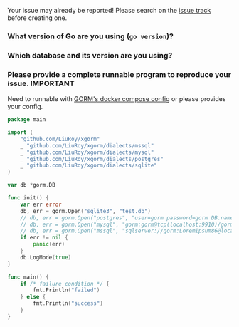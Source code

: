 Your issue may already be reported! Please search on the [issue track](https://github.com/LiuRoy/gorm/issues) before creating one.

### What version of Go are you using (`go version`)?


### Which database and its version are you using?


### Please provide a complete runnable program to reproduce your issue. **IMPORTANT**

Need to runnable with [GORM's docker compose config](https://github.com/LiuRoy/gorm/blob/master/docker-compose.yml) or please provides your config.

```go
package main

import (
	"github.com/LiuRoy/xgorm"
	_ "github.com/LiuRoy/xgorm/dialects/mssql"
	_ "github.com/LiuRoy/xgorm/dialects/mysql"
	_ "github.com/LiuRoy/xgorm/dialects/postgres"
	_ "github.com/LiuRoy/xgorm/dialects/sqlite"
)

var db *gorm.DB

func init() {
	var err error
	db, err = gorm.Open("sqlite3", "test.db")
	// db, err = gorm.Open("postgres", "user=gorm password=gorm DB.name=gorm port=9920 sslmode=disable")
	// db, err = gorm.Open("mysql", "gorm:gorm@tcp(localhost:9910)/gorm?charset=utf8&parseTime=True")
	// db, err = gorm.Open("mssql", "sqlserver://gorm:LoremIpsum86@localhost:9930?database=gorm")
	if err != nil {
		panic(err)
	}
	db.LogMode(true)
}

func main() {
	if /* failure condition */ {
		fmt.Println("failed")
	} else {
		fmt.Println("success")
	}
}
```
